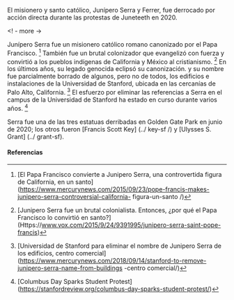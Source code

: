 El misionero y santo católico, Junípero Serra y Ferrer, fue derrocado por acción directa durante las protestas de Juneteeth en 2020.

<! - more ->

Junípero Serra fue un misionero católico romano canonizado por el Papa Francisco. [^ 1] También fue un brutal colonizador que evangelizó con fuerza y convirtió a los pueblos indígenas de California y México al cristianismo. [^ 2] En los últimos años, su legado genocida eclipsó su canonización. y su nombre fue parcialmente borrado de algunos, pero no de todos, los edificios e instalaciones de la Universidad de Stanford, ubicada en las cercanías de Palo Alto, California. [^ 3] El esfuerzo por eliminar las referencias a Serra en el campus de la Universidad de Stanford ha estado en curso durante varios años. [^ 4]

Serra fue una de las tres estatuas derribadas en Golden Gate Park en junio de 2020; los otros fueron [Francis Scott Key] (../ key-sf /) y [Ulysses S. Grant] (../ grant-sf).

#### Referencias

[^ 1]: [El Papa Francisco convierte a Junipero Serra, una controvertida figura de California, en un santo] (https://www.mercurynews.com/2015/09/23/pope-francis-makes-junipero-serra-controversial-california- figura-un-santo /)

[^ 2]: [Junipero Serra fue un brutal colonialista. Entonces, ¿por qué el Papa Francisco lo convirtió en santo?] (Https://www.vox.com/2015/9/24/9391995/junipero-serra-saint-pope-francis)

[^ 3]: [Universidad de Stanford para eliminar el nombre de Junipero Serra de los edificios, centro comercial] (https://www.mercurynews.com/2018/09/14/stanford-to-remove-junipero-serra-name-from-buildings -centro comercial/)

[^ 4]: [Columbus Day Sparks Student Protest] (https://stanfordreview.org/columbus-day-sparks-student-protest/)
